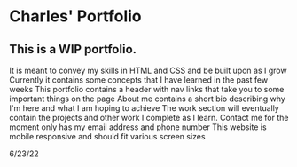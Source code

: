 # Charles' Portfolio

## This is a WIP portfolio.
It is meant to convey my skills in HTML and CSS and be built upon as I grow
Currently it contains some concepts that I have learned in the past few weeks
This portfolio contains a header with nav links that take you to some important things on the page
About me contains a short bio describing why I'm here and what I am hoping to achieve
The work section will eventually contain the projects and other work I complete as I learn. 
Contact me for the moment only has my email address and phone number
This website is mobile responsive and should fit various screen sizes



6/23/22 